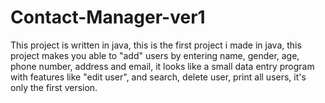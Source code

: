 # Contact-Manager-ver1
This project is written in java, this is the first project i made in java, this project makes you able to "add" users by entering name, gender, age, phone number, address and email, it looks like a small data entry program with features like "edit user", and search, delete user, print all users, it's only the first version.

